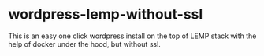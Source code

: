 # wordpress-lemp-without-ssl
This is an easy one click wordpress install on the top of LEMP stack with the help of docker under the hood, but without ssl.
